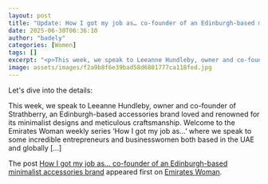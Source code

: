 ```yaml
---
layout: post
title: "Update: How I got my job as… co-founder of an Edinburgh-based minimalist accessories brand"
date: 2025-06-30T06:36:10
author: "badely"
categories: [Women]
tags: []
excerpt: "<p>This week, we speak to Leeanne Hundleby, owner and co-founder of Strathberry, an Edinburgh-based accessories brand loved and renowned for its minim"
image: assets/images/f2a9b8f6e39bad58d6801777ca118fed.jpg
---
```


Let's dive into the details: <p>This week, we speak to Leeanne Hundleby, owner and co-founder of Strathberry, an Edinburgh-based accessories brand loved and renowned for its minimalist designs and meticulous craftsmanship. Welcome to the Emirates Woman weekly series ‘How I got my job as…’ where we speak to some incredible entrepreneurs and businesswomen both based in the UAE and globally [&#8230;]</p>
<p>The post <a href="https://emirateswoman.com/how-i-got-my-job-as-co-founder-of-an-edinburgh-based-minimalist-accessories-brand/" rel="nofollow">How I got my job as&#8230; co-founder of an Edinburgh-based minimalist accessories brand</a> appeared first on <a href="https://emirateswoman.com" rel="nofollow">Emirates Woman</a>.</p>

